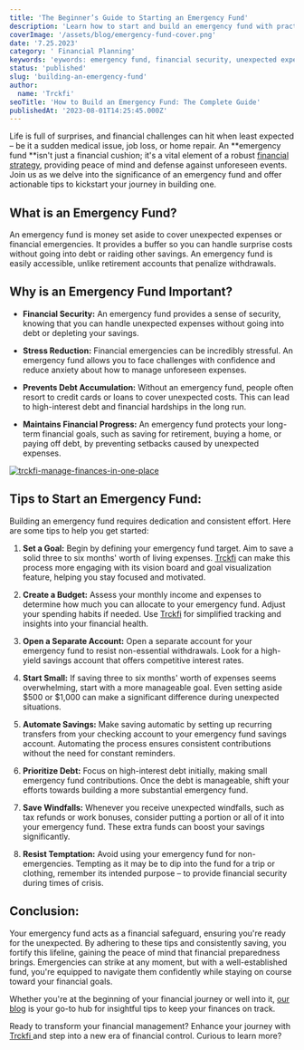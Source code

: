 ```yaml
---
title: 'The Beginner’s Guide to Starting an Emergency Fund'
description: 'Learn how to start and build an emergency fund with practical tips on setting savings goals, budgeting, where to keep the money, and resisting temptation to tap it.'
coverImage: '/assets/blog/emergency-fund-cover.png'
date: '7.25.2023'
category: ' Financial Planning'
keywords: 'eywords: emergency fund, financial security, unexpected expenses, financial preparedness, savings, budgeting, financial goals, peace of mind'
status: 'published'
slug: 'building-an-emergency-fund'
author:
  name: 'Trckfi'
seoTitle: 'How to Build an Emergency Fund: The Complete Guide'
publishedAt: '2023-08-01T14:25:45.000Z'
---
```


Life is full of surprises, and financial challenges can hit when least expected – be it a sudden medical issue, job loss, or home repair. An **emergency fund **isn't just a financial cushion; it's a vital element of a robust [financial strategy](/blog/essential-financial-concepts), providing peace of mind and defense against unforeseen events. Join us as we delve into the significance of an emergency fund and offer actionable tips to kickstart your journey in building one.

## What is an Emergency Fund?

An emergency fund is money set aside to cover unexpected expenses or financial emergencies. It provides a buffer so you can handle surprise costs without going into debt or raiding other savings. An emergency fund is easily accessible, unlike retirement accounts that penalize withdrawals.

## Why is an Emergency Fund Important?

- **Financial Security:** An emergency fund provides a sense of security, knowing that you can handle unexpected expenses without going into debt or depleting your savings.

- **Stress Reduction:** Financial emergencies can be incredibly stressful. An emergency fund allows you to face challenges with confidence and reduce anxiety about how to manage unforeseen expenses.

- **Prevents Debt Accumulation:** Without an emergency fund, people often resort to credit cards or loans to cover unexpected costs. This can lead to high-interest debt and financial hardships in the long run.

- **Maintains Financial Progress:** An emergency fund protects your long-term financial goals, such as saving for retirement, buying a home, or paying off debt, by preventing setbacks caused by unexpected expenses.

[![trckfi-manage-finances-in-one-place](/images/home--2--c0OD.png)](/pricing)

## Tips to Start an Emergency Fund:

Building an emergency fund requires dedication and consistent effort. Here are some tips to help you get started:

1. **Set a Goal:** Begin by defining your emergency fund target. Aim to save a solid three to six months' worth of living expenses. [Trckfi](/) can make this process more engaging with its vision board and goal visualization feature, helping you stay focused and motivated.

2. **Create a Budget:** Assess your monthly income and expenses to determine how much you can allocate to your emergency fund. Adjust your spending habits if needed. Use [Trckfi](/) for simplified tracking and insights into your financial health.

3. **Open a Separate Account:** Open a separate account for your emergency fund to resist non-essential withdrawals. Look for a high-yield savings account that offers competitive interest rates.

4. **Start Small:** If saving three to six months' worth of expenses seems overwhelming, start with a more manageable goal. Even setting aside $500 or $1,000 can make a significant difference during unexpected situations.

5. **Automate Savings:** Make saving automatic by setting up recurring transfers from your checking account to your emergency fund savings account. Automating the process ensures consistent contributions without the need for constant reminders.

6. **Prioritize Debt:** Focus on high-interest debt initially, making small emergency fund contributions. Once the debt is manageable, shift your efforts towards building a more substantial emergency fund.

7. **Save Windfalls:** Whenever you receive unexpected windfalls, such as tax refunds or work bonuses, consider putting a portion or all of it into your emergency fund. These extra funds can boost your savings significantly.

8. **Resist Temptation:** Avoid using your emergency fund for non-emergencies. Tempting as it may be to dip into the fund for a trip or clothing, remember its intended purpose – to provide financial security during times of crisis.

## Conclusion:

Your emergency fund acts as a financial safeguard, ensuring you're ready for the unexpected. By adhering to these tips and consistently saving, you fortify this lifeline, gaining the peace of mind that financial preparedness brings. Emergencies can strike at any moment, but with a well-established fund, you're equipped to navigate them confidently while staying on course toward your financial goals.

Whether you're at the beginning of your financial journey or well into it, [our blog](/blog) is your go-to hub for insightful tips to keep your finances on track.

Ready to transform your financial management? Enhance your journey with [Trckfi ](/pricing)and step into a new era of financial control. Curious to learn more?


